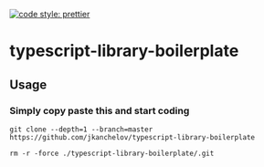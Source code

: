 [![code style: prettier](https://img.shields.io/badge/code_style-prettier-ff69b4.svg?style=flat-square)](https://github.com/prettier/prettier)

# typescript-library-boilerplate

## Usage

### Simply copy paste this and start coding

`git clone --depth=1 --branch=master https://github.com/jkanchelov/typescript-library-boilerplate`

`rm -r -force ./typescript-library-boilerplate/.git`
